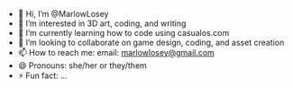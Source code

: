 - 👋 Hi, I’m @MarlowLosey
- 👀 I’m interested in 3D art, coding, and writing
- 🌱 I’m currently learning how to code using casualos.com
- 💞️ I’m looking to collaborate on game design, coding, and asset creation
- 📫 How to reach me: email: marlowlosey@gmail.com
- 😄 Pronouns: she/her or they/them
- ⚡ Fun fact: ...

<!---
MarlowLosey/MarlowLosey is a ✨ special ✨ repository because its `README.md` (this file) appears on your GitHub profile.
You can click the Preview link to take a look at your changes.
--->
